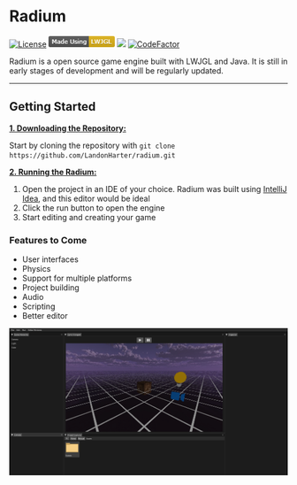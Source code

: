 # Radium
[![License](https://img.shields.io/github/license/radiumengine/radium.svg)](https://github.com/radiumengine/radium/blob/master/LICENSE) ![Github/LWJGLTag.png](Github/LWJGLTag.png) ![](https://img.shields.io/badge/Release-Alpha-%23674ea7.svg) [![CodeFactor](https://www.codefactor.io/repository/github/landonharter/radium/badge/master)](https://www.codefactor.io/repository/github/landonharter/radium/overview/master)

Radium is a open source game engine built with LWJGL and Java. It is still in early stages of development and will be regularly updated.

***

## Getting Started

<ins>**1. Downloading the Repository:**</ins>

Start by cloning the repository with `git clone https://github.com/LandonHarter/radium.git`

<ins>**2. Running the Radium:**</ins>

1. Open the project in an IDE of your choice. Radium was built using [IntelliJ Idea](https://www.jetbrains.com/idea/), and this editor would be ideal 
2. Click the run button to open the engine
3. Start editing and creating your game

### Features to Come
- User interfaces
- Physics
- Support for multiple platforms
- Project building
- Audio
- Scripting
- Better editor

![](Github/Preview.png)
